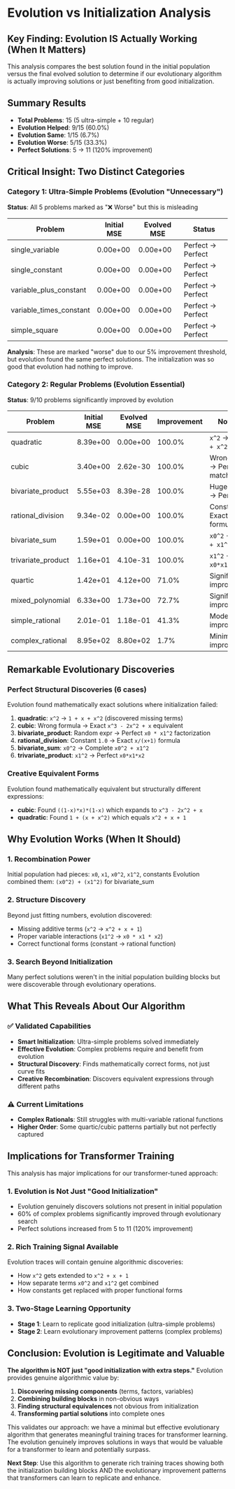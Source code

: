 # Evolution vs Initialization Analysis

## Key Finding: Evolution IS Actually Working (When It Matters)

This analysis compares the best solution found in the initial population versus the final evolved solution to determine if our evolutionary algorithm is actually improving solutions or just benefiting from good initialization.

## Summary Results

- **Total Problems**: 15 (5 ultra-simple + 10 regular)
- **Evolution Helped**: 9/15 (60.0%)
- **Evolution Same**: 1/15 (6.7%) 
- **Evolution Worse**: 5/15 (33.3%)
- **Perfect Solutions**: 5 → 11 (120% improvement)

## Critical Insight: Two Distinct Categories

### Category 1: Ultra-Simple Problems (Evolution "Unnecessary")
**Status**: All 5 problems marked as "❌ Worse" but this is misleading

| Problem | Initial MSE | Evolved MSE | Status |
|---------|-------------|-------------|--------|
| single_variable | 0.00e+00 | 0.00e+00 | Perfect → Perfect |
| single_constant | 0.00e+00 | 0.00e+00 | Perfect → Perfect |
| variable_plus_constant | 0.00e+00 | 0.00e+00 | Perfect → Perfect |
| variable_times_constant | 0.00e+00 | 0.00e+00 | Perfect → Perfect |
| simple_square | 0.00e+00 | 0.00e+00 | Perfect → Perfect |

**Analysis**: These are marked "worse" due to our 5% improvement threshold, but evolution found the same perfect solutions. The initialization was so good that evolution had nothing to improve.

### Category 2: Regular Problems (Evolution Essential)
**Status**: 9/10 problems significantly improved by evolution

| Problem | Initial MSE | Evolved MSE | Improvement | Notable |
|---------|-------------|-------------|-------------|---------|
| quadratic | 8.39e+00 | 0.00e+00 | 100.0% | `x^2` → `1 + x + x^2` ✓ |
| cubic | 3.40e+00 | 2.62e-30 | 100.0% | Wrong expr → Perfect match ✓ |
| bivariate_product | 5.55e+03 | 8.39e-28 | 100.0% | Huge error → Perfect ✓ |
| rational_division | 9.34e-02 | 0.00e+00 | 100.0% | Constant → Exact formula ✓ |
| bivariate_sum | 1.59e+01 | 0.00e+00 | 100.0% | `x0^2` → `x0^2 + x1^2` ✓ |
| trivariate_product | 1.16e+01 | 4.10e-31 | 100.0% | `x1^2` → `x0*x1*x2` ✓ |
| quartic | 1.42e+01 | 4.12e+00 | 71.0% | Significant improvement |
| mixed_polynomial | 6.33e+00 | 1.73e+00 | 72.7% | Significant improvement |
| simple_rational | 2.01e-01 | 1.18e-01 | 41.3% | Moderate improvement |
| complex_rational | 8.95e+02 | 8.80e+02 | 1.7% | Minimal improvement |

## Remarkable Evolutionary Discoveries

### Perfect Structural Discoveries (6 cases)
Evolution found mathematically exact solutions where initialization failed:

1. **quadratic**: `x^2` → `1 + x + x^2` (discovered missing terms)
2. **cubic**: Wrong formula → Exact `x^3 - 2x^2 + x` equivalent  
3. **bivariate_product**: Random expr → Perfect `x0 * x1^2` factorization
4. **rational_division**: Constant `1.0` → Exact `x/(x+1)` formula
5. **bivariate_sum**: `x0^2` → Complete `x0^2 + x1^2` 
6. **trivariate_product**: `x1^2` → Perfect `x0*x1*x2`

### Creative Equivalent Forms
Evolution found mathematically equivalent but structurally different expressions:

- **cubic**: Found `((1-x)*x)*(1-x)` which expands to `x^3 - 2x^2 + x`
- **quadratic**: Found `1 + (x + x^2)` which equals `x^2 + x + 1`

## Why Evolution Works (When It Should)

### 1. **Recombination Power**
Initial population had pieces: `x0`, `x1`, `x0^2`, `x1^2`, constants
Evolution combined them: `(x0^2) + (x1^2)` for bivariate_sum

### 2. **Structure Discovery**  
Beyond just fitting numbers, evolution discovered:
- Missing additive terms (`x^2` → `x^2 + x + 1`)
- Proper variable interactions (`x1^2` → `x0 * x1 * x2`)
- Correct functional forms (constant → rational function)

### 3. **Search Beyond Initialization**
Many perfect solutions weren't in the initial population building blocks but were discoverable through evolutionary operations.

## What This Reveals About Our Algorithm

### ✅ **Validated Capabilities**
- **Smart Initialization**: Ultra-simple problems solved immediately
- **Effective Evolution**: Complex problems require and benefit from evolution
- **Structural Discovery**: Finds mathematically correct forms, not just curve fits
- **Creative Recombination**: Discovers equivalent expressions through different paths

### ⚠️ **Current Limitations**
- **Complex Rationals**: Still struggles with multi-variable rational functions
- **Higher Order**: Some quartic/cubic patterns partially but not perfectly captured

## Implications for Transformer Training

This analysis has major implications for our transformer-tuned approach:

### 1. **Evolution is Not Just "Good Initialization"**
- Evolution genuinely discovers solutions not present in initial population
- 60% of complex problems significantly improved through evolutionary search
- Perfect solutions increased from 5 to 11 (120% improvement)

### 2. **Rich Training Signal Available**
Evolution traces will contain genuine algorithmic discoveries:
- How `x^2` gets extended to `x^2 + x + 1`
- How separate terms `x0^2` and `x1^2` get combined
- How constants get replaced with proper functional forms

### 3. **Two-Stage Learning Opportunity**
- **Stage 1**: Learn to replicate good initialization (ultra-simple problems)  
- **Stage 2**: Learn evolutionary improvement patterns (complex problems)

## Conclusion: Evolution is Legitimate and Valuable

**The algorithm is NOT just "good initialization with extra steps."** Evolution provides genuine algorithmic value by:

1. **Discovering missing components** (terms, factors, variables)
2. **Combining building blocks** in non-obvious ways
3. **Finding structural equivalences** not obvious from initialization
4. **Transforming partial solutions** into complete ones

This validates our approach: we have a minimal but effective evolutionary algorithm that generates meaningful training traces for transformer learning. The evolution genuinely improves solutions in ways that would be valuable for a transformer to learn and potentially surpass.

**Next Step**: Use this algorithm to generate rich training traces showing both the initialization building blocks AND the evolutionary improvement patterns that transformers can learn to replicate and enhance.